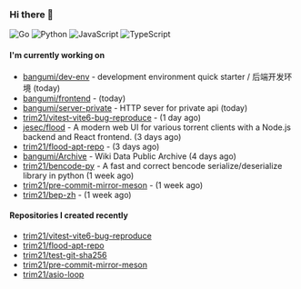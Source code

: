 ### Hi there 👋

![Go](https://img.shields.io/badge/go-%2300ADD8.svg?style=for-the-badge&logo=go&logoColor=white)
![Python](https://img.shields.io/badge/python-3670A0?style=for-the-badge&logo=python&logoColor=ffdd54)
![JavaScript](https://img.shields.io/badge/javascript-%23323330.svg?style=for-the-badge&logo=javascript&logoColor=%23F7DF1E)
![TypeScript](https://img.shields.io/badge/typescript-%23007ACC.svg?style=for-the-badge&logo=typescript&logoColor=white)

#### I'm currently working on

- [bangumi/dev-env](https://github.com/bangumi/dev-env) - development environment quick starter / 后端开发环境 (today)
- [bangumi/frontend](https://github.com/bangumi/frontend) -  (today)
- [bangumi/server-private](https://github.com/bangumi/server-private) - HTTP sever for private api (today)
- [trim21/vitest-vite6-bug-reproduce](https://github.com/trim21/vitest-vite6-bug-reproduce) -  (1 day ago)
- [jesec/flood](https://github.com/jesec/flood) - A modern web UI for various torrent clients with a Node.js backend and React frontend. (3 days ago)
- [trim21/flood-apt-repo](https://github.com/trim21/flood-apt-repo) -  (3 days ago)
- [bangumi/Archive](https://github.com/bangumi/Archive) - Wiki Data Public Archive (4 days ago)
- [trim21/bencode-py](https://github.com/trim21/bencode-py) - A fast and correct bencode serialize/deserialize library in python (1 week ago)
- [trim21/pre-commit-mirror-meson](https://github.com/trim21/pre-commit-mirror-meson) -  (1 week ago)
- [trim21/bep-zh](https://github.com/trim21/bep-zh) -  (1 week ago)

#### Repositories I created recently

- [trim21/vitest-vite6-bug-reproduce](https://github.com/trim21/vitest-vite6-bug-reproduce)
- [trim21/flood-apt-repo](https://github.com/trim21/flood-apt-repo)
- [trim21/test-git-sha256](https://github.com/trim21/test-git-sha256)
- [trim21/pre-commit-mirror-meson](https://github.com/trim21/pre-commit-mirror-meson)
- [trim21/asio-loop](https://github.com/trim21/asio-loop)
